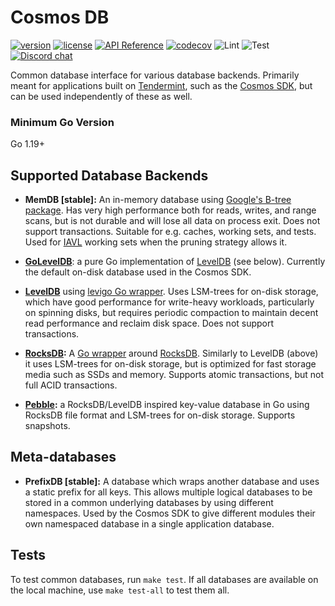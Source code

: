 # Cosmos DB

[![version](https://img.shields.io/github/tag/cosmos/cosmos-db.svg)](https://github.com/cosmos/cosmos-db/releases/latest)
[![license](https://img.shields.io/github/license/cosmos/cosmos-db.svg)](https://github.com/cosmos/cosmos-db/blob/master/LICENSE)
[![API Reference](https://camo.githubusercontent.com/915b7be44ada53c290eb157634330494ebe3e30a/68747470733a2f2f676f646f632e6f72672f6769746875622e636f6d2f676f6c616e672f6764646f3f7374617475732e737667)](https://pkg.go.dev/github.com/cosmos/cosmos-db)
[![codecov](https://codecov.io/gh/cosmos/cosmos-db/branch/master/graph/badge.svg)](https://codecov.io/gh/cosmos/cosmos-db)
![Lint](https://github.com/cosmos/cosmos-db/workflows/Lint/badge.svg?branch=master)
![Test](https://github.com/cosmos/cosmos-db/workflows/Test/badge.svg?branch=master)
[![Discord chat](https://img.shields.io/discord/669268347736686612.svg)](https://discord.gg/cosmosnetwork)

Common database interface for various database backends. Primarily meant for applications built on [Tendermint](https://github.com/tendermint/tendermint), such as the [Cosmos SDK](https://github.com/cosmos/cosmos-sdk), but can be used independently of these as well.

### Minimum Go Version

Go 1.19+

## Supported Database Backends

- **MemDB [stable]:** An in-memory database using [Google's B-tree package](https://github.com/google/btree). Has very high performance both for reads, writes, and range scans, but is not durable and will lose all data on process exit. Does not support transactions. Suitable for e.g. caches, working sets, and tests. Used for [IAVL](https://github.com/tendermint/iavl) working sets when the pruning strategy allows it.

- **[GoLevelDB](https://github.com/syndtr/goleveldb)**: a pure Go implementation of [LevelDB](https://github.com/google/leveldb) (see below). Currently the default on-disk database used in the Cosmos SDK.

- **[LevelDB](https://github.com/google/leveldb)** using [levigo Go wrapper](https://github.com/jmhodges/levigo). Uses LSM-trees for on-disk storage, which have good performance for write-heavy workloads, particularly on spinning disks, but requires periodic compaction to maintain decent read performance and reclaim disk space. Does not support transactions.

- **[RocksDB](https://github.com/cosmos/gorocksdb):** A [Go wrapper](https://github.com/cosmos/gorocksdb) around [RocksDB](https://rocksdb.org). Similarly to LevelDB (above) it uses LSM-trees for on-disk storage, but is optimized for fast storage media such as SSDs and memory. Supports atomic transactions, but not full ACID transactions.

- **[Pebble](https://github.com/cockroachdb/pebble):** a RocksDB/LevelDB inspired key-value database in Go using RocksDB file format and LSM-trees for on-disk storage. Supports snapshots.

## Meta-databases

- **PrefixDB [stable]:** A database which wraps another database and uses a static prefix for all keys. This allows multiple logical databases to be stored in a common underlying databases by using different namespaces. Used by the Cosmos SDK to give different modules their own namespaced database in a single application database.

## Tests

To test common databases, run `make test`. If all databases are available on the local machine, use `make test-all` to test them all.
